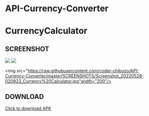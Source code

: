 # API-Currency-Converter 

# CurrencyCalculator

## SCREENSHOT

<img src="https://user-images.githubusercontent.com/39574228/154123660-27bb62f3-3303-4302-af68-681ef041f9bd.jpg" width="200"/> <img src="https://user-images.githubusercontent.com/39574228/154123956-ab26f235-45da-4738-975e-b824799c2c97.jpg" width="200"/>

<img src="https://raw.githubusercontent.com/coder-chibuzo/API-Currency-Converter/master/SCREENSHOTS/Screenshot_20220528-020923_Currency%20Calculator.jpg"width="200"/>
## DOWNLOAD 

<a href="https://github.com/ibrajix/CurrencyCalculator/releases/download/v1.0/currency_calculator.apk">Click to download APK</a>
